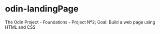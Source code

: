 # odin-landingPage
The Odin Project - Foundations - Project Nº2;
Goal: Build a web page using HTML and CSS
